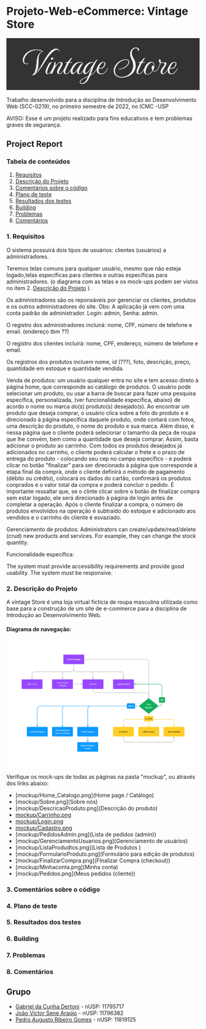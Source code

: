 # Projeto-Web-eCommerce: Vintage Store

![logo vintage store](/extra/logovintage.png "vintage logo")

Trabalho desenvolvido para a disciplina de Introdução ao Desenvolvimento Web (SCC-0219), no primeiro semestre  de 2022, no ICMC -USP

AVISO: Esse é um projeto realizado para fins educativos e tem problemas graves de segurança.

## Project Report

### Tabela de conteúdos

1. [Requisitos](#1-requisitos)
2. [Descrição do Projeto](#2-descrição-do-projeto)
3. [Comentários sobre o código](#3-comentários-sobre-o-código)
4. [Plano de teste](#4-plano-de-teste)
5. [Resultados dos testes](#5-resultados-dos-testes)
6. [Building](#6-building)
7. [Problemas](#7-problemas)
8. [Comentários](#8-comentários)




### 1. Requisitos
O sistema possuirá dois tipos de usuários: clientes (usuários) a administradores.

Teremos telas comuns para qualquer usuário, mesmo que não esteja logado,telas específicas para clientes e outras específicas para administradores.
(o diagrama com as telas e os mock-ups podem ser vistos no item 2. [Descrição do Projeto](#2-descrição-do-projeto) ).

Os administradores são os reponsáveis por gerenciar os clientes, produtos e os outros administradores do site.
  Obs: A aplicação já vem com uma conta padrão de administrador. Login: admin, Senha: admin.

O registro dos administradores incluirá: nome, CPF, número de telefone e email. (endereço tbm ??)
 
O registro dos clientes incluirá: nome, CPF, endereço, número de telefone e email.

Os registros dos produtos incluem nome, id (???), foto, descrição, preço, quantidade em estoque e quantidade vendida.

Venda de produtos: um usuário qualquer entra no site e tem acesso direto à página home, que corresponde ao catálogo de produtos. O usuário pode 
selecionar um produto, ou usar a barra de buscar para fazer uma pesquisa específica, personalizada, (ver funcionalidade específica, abaixo) de acordo
o nome ou marca do(s) produto(s) desejado(s). Ao encontrar um produto que deseja comprar, o usuário clica sobre a foto do produto e é direcionado à 
página específica daquele produto, onde contará com fotos, uma descrição do produto, o nome do produto e sua marca. Além disso, é nessa página que o
cliente poderá selecionar o tamanho da peça de roupa que lhe convém, bem como a quantidade que deseja comprar. Assim, basta adicionar o produto ao 
carrinho.
Com todos os produtos desejados já adicionados no carrinho, o cliente poderá calcular o frete e o prazo de entrega do produto - colocando seu cep no 
campo específico - e poderá clicar no botão "finalizar" para ser direcionado à página que corresponde à etapa final da compra, onde o cliente definirá 
o método de pagamento (débito ou crédito), colocará os dados do cartão, confirmará os produtos conprados e o valor total da compra e poderá concluir o
pedido.
É importante ressaltar que, se o clinte clicar sobre o botão de finalizar compra sem estar logado, ele será direcionado à página de login antes de 
completar a operação.
Após o cliente finalizar a compra, o número de produtos envolvidos na operação é subtraído do estoque e adicionado aos vendidos e o carrinho do cliente 
é esvaziado.

Gerenciamento de produtos: Administrators can create/update/read/delete (crud) new products and services. For example, they can change the stock 
quantity.

Funcionalidade específica:   

The system must provide accessibility requirements and provide good usability. The system must be responsive.





### 2. Descrição do Projeto
A vintage Store é uma loja virtual fictícia de roupa masculina utilizada como base para a construção de um site de e-commerce para a disciplina de Introdução ao Desenvolvimento Web.


#### Diagrama de navegação:

![diagrama de navegação](/extra/diagrama.png "diagrama")

Verifique os mock-ups de todas as páginas na pasta "mockup", ou através dos links abaixo:


* [mockup/Home_Catalogo.png](Home page / Catálogo)
* [mockup/Sobre.png](Sobre nós)
* [mockup/DescricaoProduto.png](Descrição do produto)
* [mockup/Carrinho.png](Carrinho)
* [mockup/Login.png](Login)
* [mockup/Cadastro.png](Cadastro)
* [mockup/PedidosAdmin.png](Lista de pedidos (admin))
* [mockup/GerenciamentoUsuarios.png](Gerenciamento de usuários)
* [mockup/ListaProdudtos.png](Lista de Produtos )
* [mockup/FormularioProduto.png](Formulário para edição de produtos)
* [mockup/FinalizarCompra.png](FInalizar Compra (checkout))
* [mockup/Minhaconta.png](Minha conta)
* [mockup/Pedidos.png](Meus pedidos (cliente))


### 3. Comentários sobre o código

### 4. Plano de teste

### 5. Resultados dos testes

### 6. Building

### 7. Problemas

### 8. Comentários

## Grupo
 * [Gabriel da Cunha Dertoni](https://github.com/GabrielDertoni) - nUSP: 11795717
 * [João Victor Sene Araújo](https://github.com/JoaoVSene) - nUSP: 11796382
 * [Pedro Augusto Ribeiro Gomes](https://github.com/pedroaurgomes) - nUSP: 11819125
